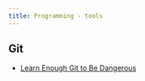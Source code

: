 ```yaml
---
title: Programming - tools
---
```


## Git

- [Learn Enough Git to Be Dangerous ](https://www.learnenough.com/git-tutorial)